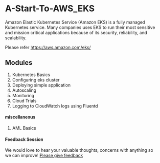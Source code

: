 # A-Start-To-AWS_EKS
Amazon Elastic Kubernetes Service (Amazon EKS) is a fully managed Kubernetes service. Many companies uses EKS to run their most sensitive and mission critical applications because of its security, reliability, and scalability.

Please refer https://aws.amazon.com/eks/

## Modules

1. Kubernetes Basics
2. Configuring eks cluster
3. Deploying simple application
4. Autoscaling
5. Monitoring
6. Cloud Trials
7. Logging to CloudWatch logs using Fluentd


#### miscellaneous

1. AML Basics


#### Feedback Session
We would love to hear your valuable thoughts, concerns with anything so we can improve! [Please give feedback](https://forms.gle/5vRFDDmERSmjpQrT8)

